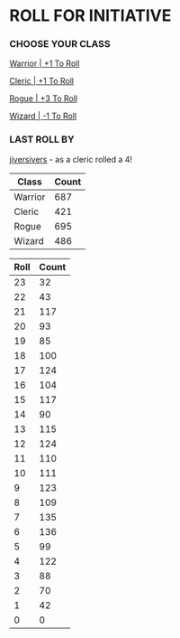 # ROLL FOR INITIATIVE
### CHOOSE YOUR CLASS

[Warrior | +1 To Roll](https://github.com/benjaminsampica/benjaminsampica/issues/new?title=roll%7Cwarrior&body=Just+click+%27Submit+new+issue%27.)

[Cleric | +1 To Roll](https://github.com/benjaminsampica/benjaminsampica/issues/new?title=roll%7Ccleric&body=Just+click+%27Submit+new+issue%27.)

[Rogue | +3 To Roll](https://github.com/benjaminsampica/benjaminsampica/issues/new?title=roll%7Crogue&body=Just+click+%27Submit+new+issue%27.)

[Wizard | -1 To Roll](https://github.com/benjaminsampica/benjaminsampica/issues/new?title=roll%7Cwizard&body=Just+click+%27Submit+new+issue%27.)
### LAST ROLL BY
[jiversivers](https://www.github.com/jiversivers) - as a cleric rolled a 4!

|Class|Count|
|-|-|
|Warrior|687|
|Cleric|421|
|Rogue|695|
|Wizard|486|

|Roll|Count|
|-|-|
|23|32
|22|43
|21|117
|20|93
|19|85
|18|100
|17|124
|16|104
|15|117
|14|90
|13|115
|12|124
|11|110
|10|111
|9|123
|8|109
|7|135
|6|136
|5|99
|4|122
|3|88
|2|70
|1|42
|0|0
